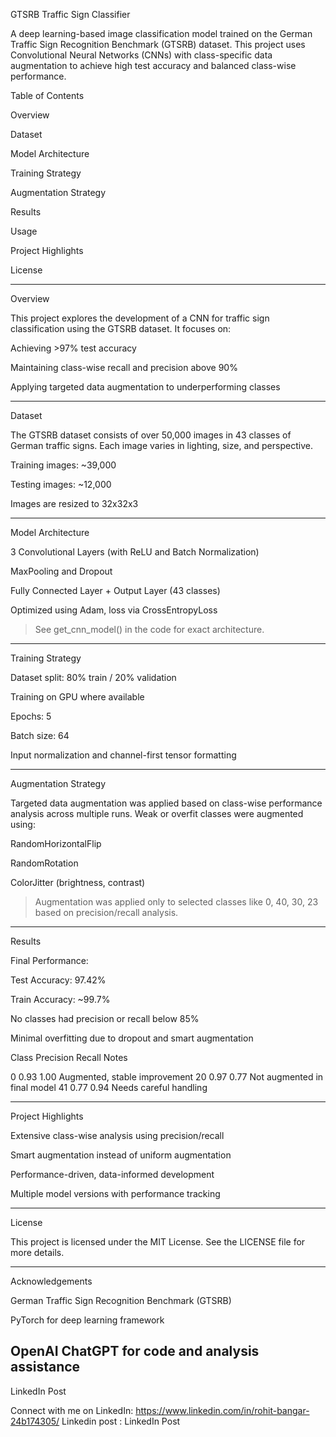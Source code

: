 GTSRB Traffic Sign Classifier

A deep learning-based image classification model trained on the German Traffic Sign Recognition Benchmark (GTSRB) dataset. This project uses Convolutional Neural Networks (CNNs) with class-specific data augmentation to achieve high test accuracy and balanced class-wise performance.

Table of Contents

Overview

Dataset

Model Architecture

Training Strategy

Augmentation Strategy

Results

Usage

Project Highlights

License



---

Overview

This project explores the development of a CNN for traffic sign classification using the GTSRB dataset. It focuses on:

Achieving >97% test accuracy

Maintaining class-wise recall and precision above 90%

Applying targeted data augmentation to underperforming classes



---

Dataset

The GTSRB dataset consists of over 50,000 images in 43 classes of German traffic signs. Each image varies in lighting, size, and perspective.

Training images: ~39,000

Testing images: ~12,000

Images are resized to 32x32x3



---

Model Architecture

3 Convolutional Layers (with ReLU and Batch Normalization)

MaxPooling and Dropout

Fully Connected Layer + Output Layer (43 classes)

Optimized using Adam, loss via CrossEntropyLoss


> See get_cnn_model() in the code for exact architecture.




---

Training Strategy

Dataset split: 80% train / 20% validation

Training on GPU where available

Epochs: 5

Batch size: 64

Input normalization and channel-first tensor formatting



---

Augmentation Strategy

Targeted data augmentation was applied based on class-wise performance analysis across multiple runs. Weak or overfit classes were augmented using:

RandomHorizontalFlip

RandomRotation

ColorJitter (brightness, contrast)


> Augmentation was applied only to selected classes like 0, 40, 30, 23 based on precision/recall analysis.




---

Results

Final Performance:

Test Accuracy: 97.42%

Train Accuracy: ~99.7%

No classes had precision or recall below 85%

Minimal overfitting due to dropout and smart augmentation


Class	Precision	Recall	Notes

0	0.93	1.00	Augmented, stable improvement
20	0.97	0.77	Not augmented in final model
41	0.77	0.94	Needs careful handling



---

Project Highlights

Extensive class-wise analysis using precision/recall

Smart augmentation instead of uniform augmentation

Performance-driven, data-informed development

Multiple model versions with performance tracking


---

License

This project is licensed under the MIT License. See the LICENSE file for more details.


---

Acknowledgements

German Traffic Sign Recognition Benchmark (GTSRB)

PyTorch for deep learning framework

OpenAI ChatGPT for code and analysis assistance
---

LinkedIn Post

Connect with me on LinkedIn: https://www.linkedin.com/in/rohit-bangar-24b174305/ 
Linkedin post : LinkedIn Post

